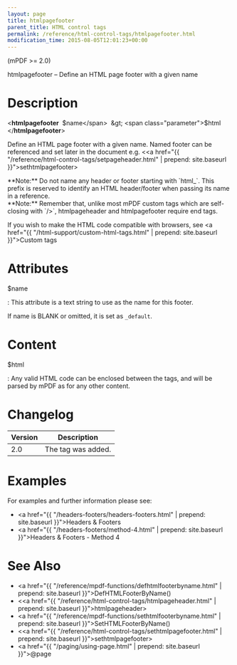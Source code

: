 ```yaml
---
layout: page
title: htmlpagefooter
parent_title: HTML control tags
permalink: /reference/html-control-tags/htmlpagefooter.html
modification_time: 2015-08-05T12:01:23+00:00
---
```


(mPDF >= 2.0)

htmlpagefooter – Define an HTML page footer with a given name

# Description

&lt;**htmlpagefooter**  <span class="parameter">$name</span>  &gt; <span class="parameter">$html</span> &lt;/**htmlpagefooter**&gt;

Define an HTML page footer with a given name. Named footer can be referenced and set later in the document e.g. 
&lt;<a href="{{ "/reference/html-control-tags/setpageheader.html" | prepend: site.baseurl }}">sethtmlpagefooter</a>&gt;

<div class="alert alert-info" role="alert" markdown="1">
  **Note:** Do not name any header or footer starting with `html_`. This prefix is reserved to identify an 
  <span class="smallblock">HTML</span> header/footer when passing its name in a reference.
</div>

<div class="alert alert-info" role="alert" markdown="1">
  **Note:** Remember that, unlike most mPDF custom tags which are self-closing with `/>`, htmlpageheader 
  and htmlpagefooter require end tags. 
  
  If you wish to make the HTML code compatible with browsers, see 
  <a href="{{ "/html-support/custom-html-tags.html" | prepend: site.baseurl }}">Custom tags</a>
</div>

# Attributes

<span class="parameter">$name</span>

: This attribute is a text string to use as the name for this footer.

  If name is <span class="smallblock">BLANK</span> or omitted, it is set as `_default`.

# Content

<span class="parameter">$html</span>

: Any valid HTML code can be enclosed between the tags, and will be parsed by mPDF as for any other content.

# Changelog

<table class="table">
<thead>
<tr>
  <th>Version</th>
  <th>Description</th>
</tr>
</thead>
<tbody>
<tr>
  <td>2.0</td>
  <td>The tag was added.</td>
</tr>
</tbody>
</table>

# Examples

For examples and further information please see:

- <a href="{{ "/headers-footers/headers-footers.html" | prepend: site.baseurl }}">Headers &amp; Footers</a>
- <a href="{{ "/headers-footers/method-4.html" | prepend: site.baseurl }}">Headers &amp; Footers - Method 4</a>

# See Also

- <a href="{{ "/reference/mpdf-functions/defhtmlfooterbyname.html" | prepend: site.baseurl }}">DefHTMLFooterByName()</a>
- &lt;<a href="{{ "/reference/html-control-tags/htmlpageheader.html" | prepend: site.baseurl }}">htmlpageheader</a>&gt; 
- <a href="{{ "/reference/mpdf-functions/sethtmlfooterbyname.html" | prepend: site.baseurl }}">SetHTMLFooterByName()</a>
- &lt;<a href="{{ "/reference/html-control-tags/sethtmlpagefooter.html" | prepend: site.baseurl }}">sethtmlpagefooter</a>&gt; 
- <a href="{{ "/paging/using-page.html" | prepend: site.baseurl }}">@page</a>
